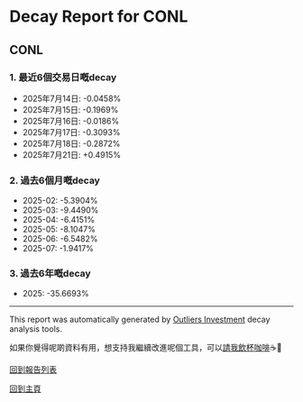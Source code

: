 # Decay Report for CONL

## CONL

### 1. 最近6個交易日嘅decay

- 2025年7月14日: -0.0458%
- 2025年7月15日: -0.1969%
- 2025年7月16日: -0.0186%
- 2025年7月17日: -0.3093%
- 2025年7月18日: -0.2872%
- 2025年7月21日: +0.4915%

### 2. 過去6個月嘅decay

- 2025-02: -5.3904%
- 2025-03: -9.4490%
- 2025-04: -6.4151%
- 2025-05: -8.1047%
- 2025-06: -6.5482%
- 2025-07: -1.9417%

### 3. 過去6年嘅decay

- 2025: -35.6693%

------------------------------
This report was automatically generated by [Outliers Investment](https://outliersecon.github.io/Outliers-Investment/) decay analysis tools.

如果你覺得呢啲資料有用，想支持我繼續改進呢個工具，可以[請我飲杯咖啡](https://buymeacoffee.com/outliersecon)☕🙏

[回到報告列表](https://outliersecon.github.io/Outliers-Investment/reports/reports_public)

[回到主頁](https://outliersecon.github.io/Outliers-Investment/)